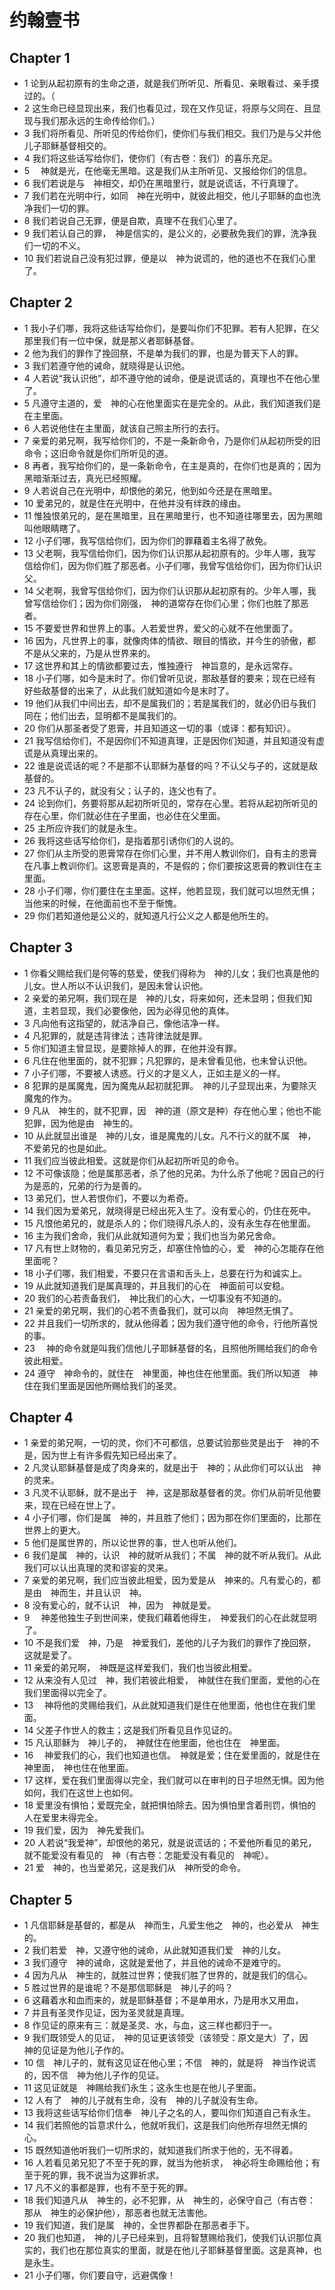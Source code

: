 # 约翰壹书
## Chapter 1
- 1 论到从起初原有的生命之道，就是我们所听见、所看见、亲眼看过、亲手摸过的。（
- 2 这生命已经显现出来，我们也看见过，现在又作见证，将原与父同在、且显现与我们那永远的生命传给你们。）
- 3 我们将所看见、所听见的传给你们，使你们与我们相交。我们乃是与父并他儿子耶稣基督相交的。
- 4 我们将这些话写给你们，使你们（有古卷：我们）的喜乐充足。
- 5 　神就是光，在他毫无黑暗。这是我们从主所听见、又报给你们的信息。
- 6 我们若说是与　神相交，却仍在黑暗里行，就是说谎话，不行真理了。
- 7 我们若在光明中行，如同　神在光明中，就彼此相交，他儿子耶稣的血也洗净我们一切的罪。
- 8 我们若说自己无罪，便是自欺，真理不在我们心里了。
- 9 我们若认自己的罪，　神是信实的，是公义的，必要赦免我们的罪，洗净我们一切的不义。
- 10 我们若说自己没有犯过罪，便是以　神为说谎的，他的道也不在我们心里了。
## Chapter 2
- 1 我小子们哪，我将这些话写给你们，是要叫你们不犯罪。若有人犯罪，在父那里我们有一位中保，就是那义者耶稣基督。
- 2 他为我们的罪作了挽回祭，不是单为我们的罪，也是为普天下人的罪。
- 3 我们若遵守他的诫命，就晓得是认识他。
- 4 人若说“我认识他”，却不遵守他的诫命，便是说谎话的，真理也不在他心里了。
- 5 凡遵守主道的，爱　神的心在他里面实在是完全的。从此，我们知道我们是在主里面。
- 6 人若说他住在主里面，就该自己照主所行的去行。
- 7 亲爱的弟兄啊，我写给你们的，不是一条新命令，乃是你们从起初所受的旧命令；这旧命令就是你们所听见的道。
- 8 再者，我写给你们的，是一条新命令，在主是真的，在你们也是真的；因为黑暗渐渐过去，真光已经照耀。
- 9 人若说自己在光明中，却恨他的弟兄，他到如今还是在黑暗里。
- 10 爱弟兄的，就是住在光明中，在他并没有绊跌的缘由。
- 11 惟独恨弟兄的，是在黑暗里，且在黑暗里行，也不知道往哪里去，因为黑暗叫他眼睛瞎了。
- 12 小子们哪，我写信给你们，因为你们的罪藉着主名得了赦免。
- 13 父老啊，我写信给你们，因为你们认识那从起初原有的。少年人哪，我写信给你们，因为你们胜了那恶者。小子们哪，我曾写信给你们，因为你们认识父。
- 14 父老啊，我曾写信给你们，因为你们认识那从起初原有的。少年人哪，我曾写信给你们；因为你们刚强，　神的道常存在你们心里；你们也胜了那恶者。
- 15 不要爱世界和世界上的事。人若爱世界，爱父的心就不在他里面了。
- 16 因为，凡世界上的事，就像肉体的情欲、眼目的情欲，并今生的骄傲，都不是从父来的，乃是从世界来的。
- 17 这世界和其上的情欲都要过去，惟独遵行　神旨意的，是永远常存。
- 18 小子们哪，如今是末时了。你们曾听见说，那敌基督的要来；现在已经有好些敌基督的出来了，从此我们就知道如今是末时了。
- 19 他们从我们中间出去，却不是属我们的；若是属我们的，就必仍旧与我们同在；他们出去，显明都不是属我们的。
- 20 你们从那圣者受了恩膏，并且知道这一切的事（或译：都有知识）。
- 21 我写信给你们，不是因你们不知道真理，正是因你们知道，并且知道没有虚谎是从真理出来的。
- 22 谁是说谎话的呢？不是那不认耶稣为基督的吗？不认父与子的，这就是敌基督的。
- 23 凡不认子的，就没有父；认子的，连父也有了。
- 24 论到你们，务要将那从起初所听见的，常存在心里。若将从起初所听见的存在心里，你们就必住在子里面，也必住在父里面。
- 25 主所应许我们的就是永生。
- 26 我将这些话写给你们，是指着那引诱你们的人说的。
- 27 你们从主所受的恩膏常存在你们心里，并不用人教训你们，自有主的恩膏在凡事上教训你们。这恩膏是真的，不是假的；你们要按这恩膏的教训住在主里面。
- 28 小子们哪，你们要住在主里面。这样，他若显现，我们就可以坦然无惧；当他来的时候，在他面前也不至于惭愧。
- 29 你们若知道他是公义的，就知道凡行公义之人都是他所生的。
## Chapter 3
- 1 你看父赐给我们是何等的慈爱，使我们得称为　神的儿女；我们也真是他的儿女。世人所以不认识我们，是因未曾认识他。
- 2 亲爱的弟兄啊，我们现在是　神的儿女，将来如何，还未显明；但我们知道，主若显现，我们必要像他，因为必得见他的真体。
- 3 凡向他有这指望的，就洁净自己，像他洁净一样。
- 4 凡犯罪的，就是违背律法；违背律法就是罪。
- 5 你们知道主曾显现，是要除掉人的罪，在他并没有罪。
- 6 凡住在他里面的，就不犯罪；凡犯罪的，是未曾看见他，也未曾认识他。
- 7 小子们哪，不要被人诱惑。行义的才是义人，正如主是义的一样。
- 8 犯罪的是属魔鬼，因为魔鬼从起初就犯罪。　神的儿子显现出来，为要除灭魔鬼的作为。
- 9 凡从　神生的，就不犯罪，因　神的道（原文是种）存在他心里；他也不能犯罪，因为他是由　神生的。
- 10 从此就显出谁是　神的儿女，谁是魔鬼的儿女。凡不行义的就不属　神，不爱弟兄的也是如此。
- 11 我们应当彼此相爱。这就是你们从起初所听见的命令。
- 12 不可像该隐；他是属那恶者，杀了他的兄弟。为什么杀了他呢？因自己的行为是恶的，兄弟的行为是善的。
- 13 弟兄们，世人若恨你们，不要以为希奇。
- 14 我们因为爱弟兄，就晓得是已经出死入生了。没有爱心的，仍住在死中。
- 15 凡恨他弟兄的，就是杀人的；你们晓得凡杀人的，没有永生存在他里面。
- 16 主为我们舍命，我们从此就知道何为爱；我们也当为弟兄舍命。
- 17 凡有世上财物的，看见弟兄穷乏，却塞住怜恤的心，爱　神的心怎能存在他里面呢？
- 18 小子们哪，我们相爱，不要只在言语和舌头上，总要在行为和诚实上。
- 19 从此就知道我们是属真理的，并且我们的心在　神面前可以安稳。
- 20 我们的心若责备我们，　神比我们的心大，一切事没有不知道的。
- 21 亲爱的弟兄啊，我们的心若不责备我们，就可以向　神坦然无惧了。
- 22 并且我们一切所求的，就从他得着；因为我们遵守他的命令，行他所喜悦的事。
- 23 　神的命令就是叫我们信他儿子耶稣基督的名，且照他所赐给我们的命令彼此相爱。
- 24 遵守　神命令的，就住在　神里面，神也住在他里面。我们所以知道　神住在我们里面是因他所赐给我们的圣灵。
## Chapter 4
- 1 亲爱的弟兄啊，一切的灵，你们不可都信，总要试验那些灵是出于　神的不是，因为世上有许多假先知已经出来了。
- 2 凡灵认耶稣基督是成了肉身来的，就是出于　神的；从此你们可以认出　神的灵来。
- 3 凡灵不认耶稣，就不是出于　神，这是那敌基督者的灵。你们从前听见他要来，现在已经在世上了。
- 4 小子们哪，你们是属　神的，并且胜了他们；因为那在你们里面的，比那在世界上的更大。
- 5 他们是属世界的，所以论世界的事，世人也听从他们。
- 6 我们是属　神的，认识　神的就听从我们；不属　神的就不听从我们。从此我们可以认出真理的灵和谬妄的灵来。
- 7 亲爱的弟兄啊，我们应当彼此相爱，因为爱是从　神来的。凡有爱心的，都是由　神而生，并且认识　神。
- 8 没有爱心的，就不认识　神，因为　神就是爱。
- 9 　神差他独生子到世间来，使我们藉着他得生，　神爱我们的心在此就显明了。
- 10 不是我们爱　神，乃是　神爱我们，差他的儿子为我们的罪作了挽回祭，这就是爱了。
- 11 亲爱的弟兄啊，　神既是这样爱我们，我们也当彼此相爱。
- 12 从来没有人见过　神，我们若彼此相爱，　神就住在我们里面，爱他的心在我们里面得以完全了。
- 13 　神将他的灵赐给我们，从此就知道我们是住在他里面，他也住在我们里面。
- 14 父差子作世人的救主；这是我们所看见且作见证的。
- 15 凡认耶稣为　神儿子的，　神就住在他里面，他也住在　神里面。
- 16 　神爱我们的心，我们也知道也信。　神就是爱；住在爱里面的，就是住在　神里面，　神也住在他里面。
- 17 这样，爱在我们里面得以完全，我们就可以在审判的日子坦然无惧。因为他如何，我们在这世上也如何。
- 18 爱里没有惧怕；爱既完全，就把惧怕除去。因为惧怕里含着刑罚，惧怕的人在爱里未得完全。
- 19 我们爱，因为　神先爱我们。
- 20 人若说“我爱神”，却恨他的弟兄，就是说谎话的；不爱他所看见的弟兄，就不能爱没有看见的　神（有古卷：怎能爱没有看见的　神呢）。
- 21 爱　神的，也当爱弟兄，这是我们从　神所受的命令。
## Chapter 5
- 1 凡信耶稣是基督的，都是从　神而生，凡爱生他之　神的，也必爱从　神生的。
- 2 我们若爱　神，又遵守他的诫命，从此就知道我们爱　神的儿女。
- 3 我们遵守　神的诫命，这就是爱他了，并且他的诫命不是难守的。
- 4 因为凡从　神生的，就胜过世界；使我们胜了世界的，就是我们的信心。
- 5 胜过世界的是谁呢？不是那信耶稣是　神儿子的吗？
- 6 这藉着水和血而来的，就是耶稣基督；不是单用水，乃是用水又用血，
- 7 并且有圣灵作见证，因为圣灵就是真理。
- 8 作见证的原来有三：就是圣灵、水，与血，这三样也都归于一。
- 9 我们既领受人的见证，　神的见证更该领受（该领受：原文是大）了，因　神的见证是为他儿子作的。
- 10 信　神儿子的，就有这见证在他心里；不信　神的，就是将　神当作说谎的，因不信　神为他儿子作的见证。
- 11 这见证就是　神赐给我们永生；这永生也是在他儿子里面。
- 12 人有了　神的儿子就有生命，没有　神的儿子就没有生命。
- 13 我将这些话写给你们信奉　神儿子之名的人，要叫你们知道自己有永生。
- 14 我们若照他的旨意求什么，他就听我们，这是我们向他所存坦然无惧的心。
- 15 既然知道他听我们一切所求的，就知道我们所求于他的，无不得着。
- 16 人若看见弟兄犯了不至于死的罪，就当为他祈求，　神必将生命赐给他；有至于死的罪，我不说当为这罪祈求。
- 17 凡不义的事都是罪，也有不至于死的罪。
- 18 我们知道凡从　神生的，必不犯罪，从　神生的，必保守自己（有古卷：那从　神生的必保护他），那恶者也就无法害他。
- 19 我们知道，我们是属　神的，全世界都卧在那恶者手下。
- 20 我们也知道，　神的儿子已经来到，且将智慧赐给我们，使我们认识那位真实的，我们也在那位真实的里面，就是在他儿子耶稣基督里面。这是真神，也是永生。
- 21 小子们哪，你们要自守，远避偶像！
